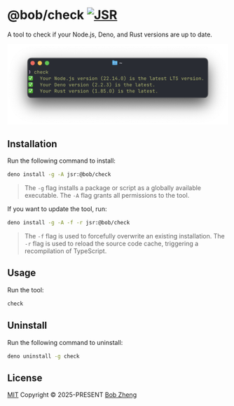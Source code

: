 # @bob/check [![JSR](https://jsr.io/badges/@bob/check)](https://jsr.io/@bob/check)

A tool to check if your Node.js, Deno, and Rust versions are up to date.

![Screenshot](./images/screenshot1.png)

## Installation

Run the following command to install:

```bash
deno install -g -A jsr:@bob/check
```

> The `-g` flag installs a package or script as a globally available executable.
> The `-A` flag grants all permissions to the tool.

If you want to update the tool, run:

```bash
deno install -g -A -f -r jsr:@bob/check
```

> The `-f` flag is used to forcefully overwrite an existing installation.
> The `-r` flag is used to reload the source code cache, triggering a recompilation of TypeScript.

## Usage

Run the tool:

```bash
check
```

## Uninstall

Run the following command to uninstall:

```bash
deno uninstall -g check
```

## License

[MIT](./LICENSE) Copyright © 2025-PRESENT [Bob Zheng](https://github.com/bobz25)
